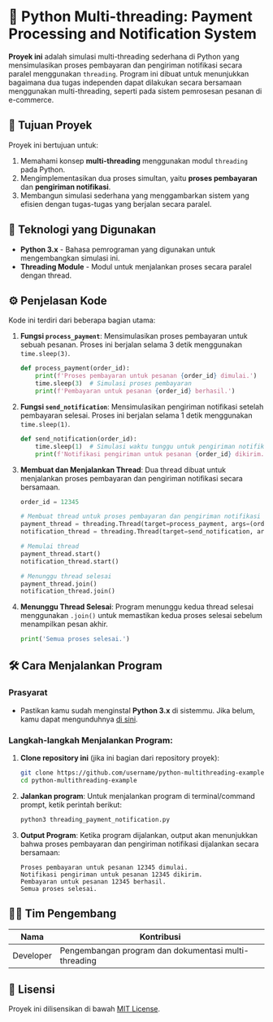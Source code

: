 # 🧾 Python Multi-threading: Payment Processing and Notification System

**Proyek ini** adalah simulasi multi-threading sederhana di Python yang mensimulasikan proses pembayaran dan pengiriman notifikasi secara paralel menggunakan `threading`. Program ini dibuat untuk menunjukkan bagaimana dua tugas independen dapat dilakukan secara bersamaan menggunakan multi-threading, seperti pada sistem pemrosesan pesanan di e-commerce.

## 🎯 Tujuan Proyek

Proyek ini bertujuan untuk:
1. Memahami konsep **multi-threading** menggunakan modul `threading` pada Python.
2. Mengimplementasikan dua proses simultan, yaitu **proses pembayaran** dan **pengiriman notifikasi**.
3. Membangun simulasi sederhana yang menggambarkan sistem yang efisien dengan tugas-tugas yang berjalan secara paralel.

## 🚀 Teknologi yang Digunakan

- **Python 3.x** - Bahasa pemrograman yang digunakan untuk mengembangkan simulasi ini.
- **Threading Module** - Modul untuk menjalankan proses secara paralel dengan thread.

## ⚙️ Penjelasan Kode

Kode ini terdiri dari beberapa bagian utama:

1. **Fungsi `process_payment`**: Mensimulasikan proses pembayaran untuk sebuah pesanan. Proses ini berjalan selama 3 detik menggunakan `time.sleep(3)`.
    ```python
    def process_payment(order_id):
        print(f'Proses pembayaran untuk pesanan {order_id} dimulai.')
        time.sleep(3)  # Simulasi proses pembayaran
        print(f'Pembayaran untuk pesanan {order_id} berhasil.')
    ```

2. **Fungsi `send_notification`**: Mensimulasikan pengiriman notifikasi setelah pembayaran selesai. Proses ini berjalan selama 1 detik menggunakan `time.sleep(1)`.
    ```python
    def send_notification(order_id):
        time.sleep(1)  # Simulasi waktu tunggu untuk pengiriman notifikasi
        print(f'Notifikasi pengiriman untuk pesanan {order_id} dikirim.')
    ```

3. **Membuat dan Menjalankan Thread**: Dua thread dibuat untuk menjalankan proses pembayaran dan pengiriman notifikasi secara bersamaan.
    ```python
    order_id = 12345

    # Membuat thread untuk proses pembayaran dan pengiriman notifikasi
    payment_thread = threading.Thread(target=process_payment, args=(order_id,))
    notification_thread = threading.Thread(target=send_notification, args=(order_id,))

    # Memulai thread
    payment_thread.start()
    notification_thread.start()

    # Menunggu thread selesai
    payment_thread.join()
    notification_thread.join()
    ```

4. **Menunggu Thread Selesai**: Program menunggu kedua thread selesai menggunakan `.join()` untuk memastikan kedua proses selesai sebelum menampilkan pesan akhir.
    ```python
    print('Semua proses selesai.')
    ```

## 🛠️ Cara Menjalankan Program

### Prasyarat

- Pastikan kamu sudah menginstal **Python 3.x** di sistemmu. Jika belum, kamu dapat mengunduhnya [di sini](https://www.python.org/downloads/).

### Langkah-langkah Menjalankan Program:

1. **Clone repository ini** (jika ini bagian dari repository proyek):
    ```bash
    git clone https://github.com/username/python-multithreading-example.git
    cd python-multithreading-example
    ```

2. **Jalankan program**:
    Untuk menjalankan program di terminal/command prompt, ketik perintah berikut:
    ```bash
    python3 threading_payment_notification.py
    ```

3. **Output Program**:
    Ketika program dijalankan, output akan menunjukkan bahwa proses pembayaran dan pengiriman notifikasi dijalankan secara bersamaan:
    ```
    Proses pembayaran untuk pesanan 12345 dimulai.
    Notifikasi pengiriman untuk pesanan 12345 dikirim.
    Pembayaran untuk pesanan 12345 berhasil.
    Semua proses selesai.
    ```

## 🧑‍💻 Tim Pengembang
| Nama         | Kontribusi             |
|--------------|------------------------|
| Developer    | Pengembangan program dan dokumentasi multi-threading |

## 📝 Lisensi

Proyek ini dilisensikan di bawah [MIT License](LICENSE).

